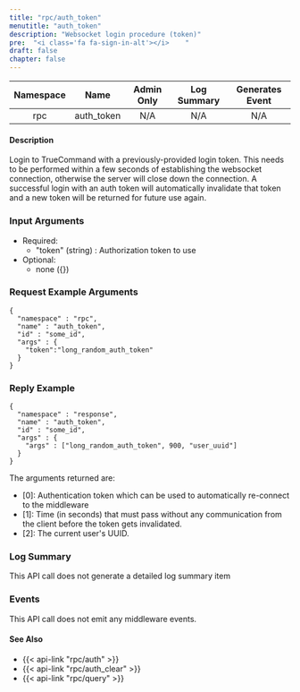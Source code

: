 ```yaml
---
title: "rpc/auth_token"
menutitle: "auth_token"
description: "Websocket login procedure (token)"
pre:  "<i class='fa fa-sign-in-alt'></i>	"
draft: false
chapter: false
---
```


| Namespace | Name | Admin Only | Log Summary | Generates Event |
|:----------------:|:--------:|:--------:|:--------:|:--------:|
| rpc | auth_token | N/A | N/A | N/A |

#### Description
Login to TrueCommand with a previously-provided login token. This needs to be performed within a few seconds of establishing the websocket connection, otherwise the server will close down the connection. A successful login with an auth token will automatically invalidate that token and a new token will be returned for future use again.

### Input Arguments
* Required:
   * "token" (string) : Authorization token to use
* Optional:
   * none ({})


### Request Example Arguments
```
{
  "namespace" : "rpc",
  "name" : "auth_token",
  "id" : "some_id",
  "args" : {
    "token":"long_random_auth_token"
  }
}
```

### Reply Example
```
{
  "namespace" : "response",
  "name" : "auth_token",
  "id" : "some_id",
  "args" : {
    "args" : ["long_random_auth_token", 900, "user_uuid"]
  }
}
```
The arguments returned are:
   * [0]: Authentication token which can be used to automatically re-connect to the middleware
   * [1]: Time (in seconds) that must pass without any communication from the client before the token gets invalidated.
   * [2]: The current user's UUID.

### Log Summary
This API call does not generate a detailed log summary item

### Events
This API call does not emit any middleware events.

#### See Also
* {{< api-link "rpc/auth" >}}
* {{< api-link "rpc/auth_clear" >}}
* {{< api-link "rpc/query" >}}
